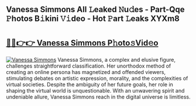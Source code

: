 ## Vanessa Simmons All 𝙻eaked 𝙽u𝚍es - Part-Qqe 𝙿hotos B𝚒kini 𝚅𝚒deo - Hot 𝙿art 𝙻eaks XYXm8

# <h2><a href="http://ld0jk21.urlbe.top/?page=Vanessa+Simmons">🔗🔗👉👉 Vanessa Simmons P𝚑oto𝚜Vid𝚎o</a></h2>

[![Vanessa Simmons](https://i.imgur.com/eBuTRDB.gif)](http://ld0jk21.urlbe.top/?page=Vanessa+Simmons)
Vanessa Simmons, a complex and elusive figure, challenges straightforward classification. Her unorthodox method of creating an online persona has magnetized and offended viewers, stimulating debates on artistic expression, morality, and the complexities of virtual societies. Despite the ambiguity of her future goals, her role in shaping the virtual world is unquestionable. With an unwavering spirit and undeniable allure, Vanessa Simmons reach in the digital universe is limitless.
